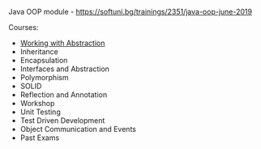 
Java OOP module - https://softuni.bg/trainings/2351/java-oop-june-2019

Courses:
- [Working with Abstraction](https://github.com/HristoNakov13/SoftUni-Java-OOP/tree/master/WorkingWithAbstraction)<br/>
- Inheritance<br/>
- Encapsulation<br/>
- Interfaces and Abstraction<br/>
- Polymorphism<br/>
- SOLID<br/>
- Reflection and Annotation<br/>
- Workshop<br/>
- Unit Testing<br/>
- Test Driven Development<br/>
- Object Communication and Events<br/>
- Past Exams
